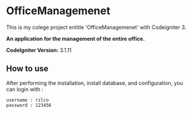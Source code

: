 # OfficeManagemenet

This is my colege project entitle 'OfficeManagemenet' with Codeigniter 3.

**An application for the management of the entire office.**

**CodeIgniter Version:** 3.1.11

## How to use

After performing the installation, install database, and configuration, you can login with :

```
username : rzlco
password : 123456
```
